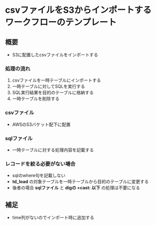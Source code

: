 # csvファイルをS3からインポートするワークフローのテンプレート

## 概要
* S3に配置したcsvファイルをインポートする

### 処理の流れ
1. csvファイルを一時テーブルにインポートする
2. 一時テーブルに対してSQLを実行する
3. SQL実行結果を目的のテーブルに格納する
4. 一時テーブルを削除する

### csvファイル
* AWSのS3バケット配下に配置

### sqlファイル
* 一時テーブルに対する処理内容を記載する

### レコードを絞る必要がない場合
* sqlのwhere句を記載しない
* __td_load__ の対象テーブルを一時テーブルから目的のテーブルに変更する
* 後者の場合 __sqlファイル__ と __digの +cast: 以下__ の処理は不要になる

## 補足
* time列がないのでインポート時に追加する

